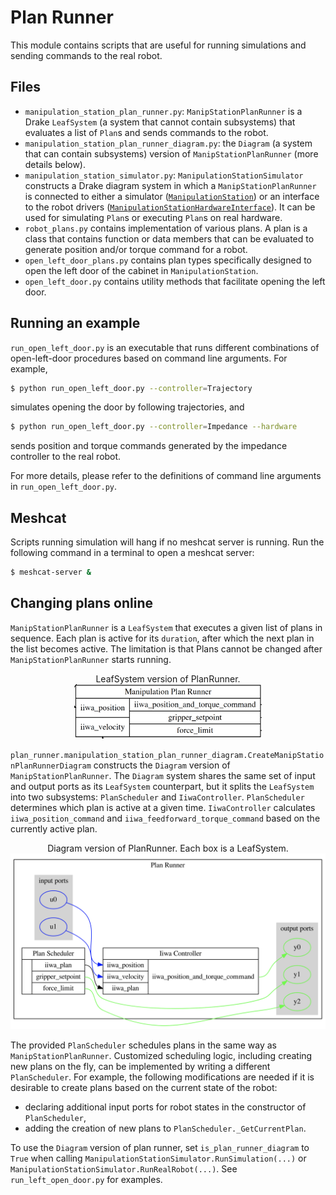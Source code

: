# Plan Runner

This module contains scripts that are useful for running simulations and sending commands to the real robot. 

## Files
- `manipulation_station_plan_runner.py`: `ManipStationPlanRunner` is a Drake `LeafSystem` (a system that cannot contain subsystems) that evaluates a list of `Plan`s and sends commands to the robot. 
- `manipulation_station_plan_runner_diagram.py`: the `Diagram` (a system that can contain subsystems) version of `ManipStationPlanRunner` (more details below). 
- `manipulation_station_simulator.py`: `ManipulationStationSimulator` constructs a Drake diagram system in which a `ManipStationPlanRunner` is connected to either a simulator ([`ManipulationStation`](https://drake.mit.edu/doxygen_cxx/classdrake_1_1examples_1_1manipulation__station_1_1_manipulation_station.html)) or an interface to the robot drivers ([`ManipulationStationHardwareInterface`](https://drake.mit.edu/doxygen_cxx/classdrake_1_1examples_1_1manipulation__station_1_1_manipulation_station_hardware_interface.html)). It can be used for simulating `Plan`s or executing `Plan`s on real hardware.
- `robot_plans.py` contains implementation of various plans. A plan is a class that contains function or data members that can be evaluated to generate position and/or torque command for a robot. 
- `open_left_door_plans.py` contains plan types specifically designed to open the left door of the cabinet in `ManipulationStation`. 
- `open_left_door.py` contains utility methods that facilitate opening the left door. 

## Running an example
`run_open_left_door.py` is an executable that runs different combinations of open-left-door procedures based on command line arguments. For example, 
```bash
$ python run_open_left_door.py --controller=Trajectory 
```
simulates opening the door by following trajectories, and
```bash
$ python run_open_left_door.py --controller=Impedance --hardware 
```
sends position and torque commands generated by the impedance controller to the real robot.

For more details, please refer to the definitions of command line arguments in `run_open_left_door.py`.

## Meshcat
Scripts running simulation will hang if no meshcat server is running. Run the following command in a terminal to open a meshcat server:
```bash
$ meshcat-server &
``` 

## Changing plans online
`ManipStationPlanRunner` is a `LeafSystem` that executes a given list of plans in sequence. Each plan is active for its `duration`, after which the next plan in the list becomes active. The limitation is that Plans cannot be changed after `ManipStationPlanRunner` starts running.

<p align="center" style="text-align: center">
   LeafSystem version of PlanRunner.<br/>
   <img src="./resources/plan_runner_leaf.png" width="300"></a>
</p>
 
`plan_runner.manipulation_station_plan_runner_diagram.CreateManipStationPlanRunnerDiagram` constructs the `Diagram` version of `ManipStationPlanRunner`. The `Diagram` system shares the same set of input and output ports as its `LeafSystem` counterpart, but it splits the `LeafSystem` into two subsystems: `PlanScheduler` and `IiwaController`. `PlanScheduler` determines which plan is active at a given time. `IiwaController` calculates `iiwa_position_command` and `iiwa_feedforward_torque_command` based on the currently active plan. 

<p align="center" style="text-align: center">
   Diagram version of PlanRunner. Each box is a LeafSystem.<br/>
   <img src="./resources/plan_runner_diagram.png" width="600"></a>
</p>

The provided `PlanScheduler` schedules plans in the same way as `ManipStationPlanRunner`. Customized scheduling logic, including creating new plans on the fly, can be implemented by writing a different `PlanScheduler`. For example, the following modifications are needed if it is desirable to create plans based on the current state of the robot:
- declaring additional input ports for robot states in the constructor of `PlanScheduler`,
- adding the creation of new plans to `PlanScheduler._GetCurrentPlan`.

To use the `Diagram` version of plan runner, set `is_plan_runner_diagram` to `True` when calling `ManipulationStationSimulator.RunSimulation(...)` or `ManipulationStationSimulator.RunRealRobot(...)`. See `run_left_open_door.py` for examples. 
